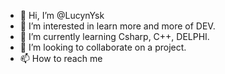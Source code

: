 - 👋 Hi, I’m @LucynYsk
- 👀 I’m interested in learn more and more of DEV.
- 🌱 I’m currently learning Csharp, C++, DELPHI.
- 💞️ I’m looking to collaborate on a project.
- 📫 How to reach me 

